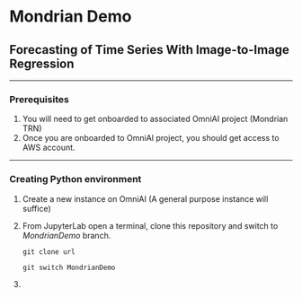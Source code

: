 # Mondrian Demo
## Forecasting of Time Series With Image-to-Image Regression
---

### Prerequisites
1. You will need to get onboarded to associated OmniAI project (Mondrian TRN)
2. Once you are onboarded to OmniAI project, you should get access to AWS account. 
***


### Creating Python environment 
1. Create a new instance on OmniAI (A general purpose instance will suffice)
2. From JupyterLab open a terminal, clone this repository and switch to _MondrianDemo_ branch. 

    `git clone url`

    `git switch MondrianDemo`

3. 
